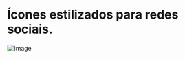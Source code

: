 # Ícones estilizados para redes sociais.

![image](https://github.com/GilCarvalhal/social-media-icons/assets/113273832/a3dd2781-c57b-43ba-9303-1ea437849f11)
